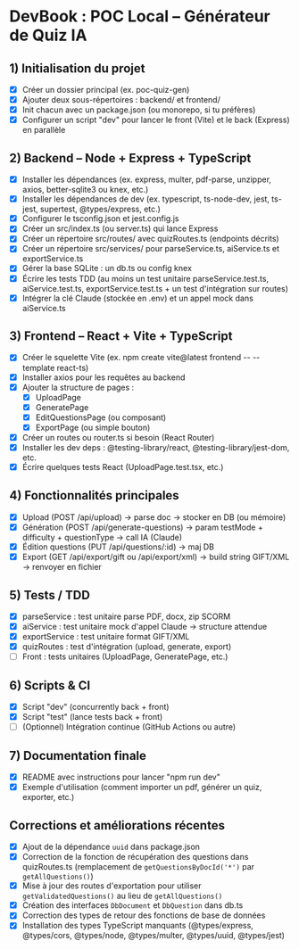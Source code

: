 # DevBook : POC Local – Générateur de Quiz IA

## 1) Initialisation du projet
- [x] Créer un dossier principal (ex. poc-quiz-gen)
- [x] Ajouter deux sous-répertoires : backend/ et frontend/
- [x] Init chacun avec un package.json (ou monorepo, si tu préfères)
- [x] Configurer un script "dev" pour lancer le front (Vite) et le back (Express) en parallèle

## 2) Backend – Node + Express + TypeScript
- [x] Installer les dépendances (ex. express, multer, pdf-parse, unzipper, axios, better-sqlite3 ou knex, etc.)
- [x] Installer les dépendances de dev (ex. typescript, ts-node-dev, jest, ts-jest, supertest, @types/express, etc.)
- [x] Configurer le tsconfig.json et jest.config.js
- [x] Créer un src/index.ts (ou server.ts) qui lance Express
- [x] Créer un répertoire src/routes/ avec quizRoutes.ts (endpoints décrits)
- [x] Créer un répertoire src/services/ pour parseService.ts, aiService.ts et exportService.ts
- [x] Gérer la base SQLite : un db.ts ou config knex
- [x] Écrire les tests TDD (au moins un test unitaire parseService.test.ts, aiService.test.ts, exportService.test.ts + un test d'intégration sur routes)
- [x] Intégrer la clé Claude (stockée en .env) et un appel mock dans aiService.ts

## 3) Frontend – React + Vite + TypeScript
- [x] Créer le squelette Vite (ex. npm create vite@latest frontend -- --template react-ts)
- [x] Installer axios pour les requêtes au backend
- [x] Ajouter la structure de pages :
  - [x] UploadPage
  - [x] GeneratePage
  - [x] EditQuestionsPage (ou composant)
  - [x] ExportPage (ou simple bouton)
- [x] Créer un routes ou router.ts si besoin (React Router)
- [x] Installer les dev deps : @testing-library/react, @testing-library/jest-dom, etc.
- [x] Écrire quelques tests React (UploadPage.test.tsx, etc.)

## 4) Fonctionnalités principales
- [x] Upload (POST /api/upload) → parse doc → stocker en DB (ou mémoire)
- [x] Génération (POST /api/generate-questions) → param testMode + difficulty + questionType → call IA (Claude)
- [x] Édition questions (PUT /api/questions/:id) → maj DB
- [x] Export (GET /api/export/gift ou /api/export/xml) → build string GIFT/XML → renvoyer en fichier

## 5) Tests / TDD
- [x] parseService : test unitaire parse PDF, docx, zip SCORM
- [x] aiService : test unitaire mock d'appel Claude → structure attendue
- [x] exportService : test unitaire format GIFT/XML
- [x] quizRoutes : test d'intégration (upload, generate, export)
- [ ] Front : tests unitaires (UploadPage, GeneratePage, etc.)

## 6) Scripts & CI
- [x] Script "dev" (concurrently back + front)
- [x] Script "test" (lance tests back + front)
- [ ] (Optionnel) Intégration continue (GitHub Actions ou autre)

## 7) Documentation finale
- [x] README avec instructions pour lancer "npm run dev"
- [x] Exemple d'utilisation (comment importer un pdf, générer un quiz, exporter, etc.)

## Corrections et améliorations récentes
- [x] Ajout de la dépendance `uuid` dans package.json
- [x] Correction de la fonction de récupération des questions dans quizRoutes.ts (remplacement de `getQuestionsByDocId('*')` par `getAllQuestions()`)
- [x] Mise à jour des routes d'exportation pour utiliser `getValidatedQuestions()` au lieu de `getAllQuestions()`
- [x] Création des interfaces `DbDocument` et `DbQuestion` dans db.ts
- [x] Correction des types de retour des fonctions de base de données
- [x] Installation des types TypeScript manquants (@types/express, @types/cors, @types/node, @types/multer, @types/uuid, @types/jest)
